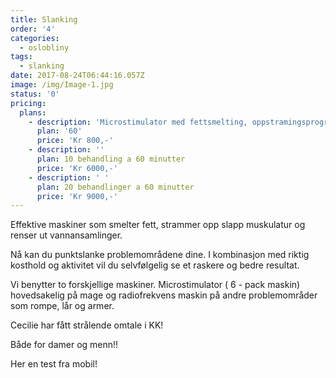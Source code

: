 ```yaml
---
title: Slanking
order: '4'
categories:
  - oslobliny
tags:
  - slanking
date: 2017-08-24T06:44:16.057Z
image: /img/Image-1.jpg
status: '0'
pricing:
  plans:
    - description: 'Microstimulator med fettsmelting, oppstramingsprogram og lymfedrenasje.'
      plan: '60'
      price: 'Kr 800,-'
    - description: ''
      plan: 10 behandling a 60 minutter
      price: 'Kr 6000,-'
    - description: ' '
      plan: 20 behandlinger a 60 minutter
      price: 'Kr 9000,-'
---
```

Effektive maskiner som smelter fett, strammer opp slapp muskulatur og renser ut vannansamlinger. 

Nå kan du punktslanke problemområdene dine. I kombinasjon med riktig kosthold og aktivitet vil du selvfølgelig se et raskere og bedre resultat.

Vi benytter to forskjellige maskiner. Microstimulator ( 6 - pack maskin) hovedsakelig på mage og radiofrekvens maskin på andre problemområder som rompe, lår og armer.

Cecilie har fått strålende omtale i KK!

Både for damer og menn!!



Her en test fra mobil!
